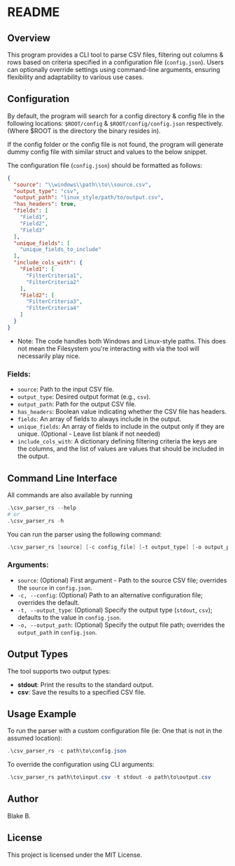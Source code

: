 # README

## Overview

This program provides a CLI tool to parse CSV files, filtering out columns & rows based on criteria specified in a configuration file (`config.json`).
Users can optionally override settings using command-line arguments, ensuring flexibility and adaptability to various use cases.

## Configuration

By default, the program will search for a config directory & config file in the following locations:
`$ROOT/config` & `$ROOT/config/config.json` respectively. (Where $ROOT is the directory the binary resides in).

If the config folder or the config file is not found, the program will generate dummy config file with similar struct and values to the below snippet.

The configuration file (`config.json`) should be formatted as follows:

```json
{
  "source": "\\windows\\path\\to\\source.csv",
  "output_type": "csv",
  "output_path": "linux_style/path/to/output.csv",
  "has_headers": true,
  "fields": [
    "Field1",
    "Field2",
    "Field3"
  ],
  "unique_fields": [
    "unique_fields_to_include"
  ],
  "include_cols_with": {
    "Field1": [
      "FilterCriteria1",
      "FilterCriteria2"
    ],
    "Field2": [
      "FilterCriteria3",
      "FilterCriteria4"
    ]
  }
}
```

- Note: The code handles both Windows and Linux-style paths.
  This does not mean the Filesystem you're interacting with via the tool will necessarily play nice.

### Fields:

- `source`: Path to the input CSV file.
- `output_type`: Desired output format (e.g., `csv`).
- `output_path`: Path for the output CSV file.
- `has_headers`: Boolean value indicating whether the CSV file has headers.
- `fields`: An array of fields to always include in the output.
- `unique_fields`: An array of fields to include in the output only if they are unique. (Optional - Leave list blank if not needed)
- `include_cols_with`: A dictionary defining filtering criteria the keys are the columns, and the list of values are values that should be included in the output.

## Command Line Interface

All commands are also available by running

```powershell
.\csv_parser_rs --help
# or
.\csv_parser_rs -h
```

You can run the parser using the following command:

```powershell
.\csv_parser_rs [source] [-c config_file] [-t output_type] [-o output_path]
```

### Arguments:

- `source`: (Optional) First argument - Path to the source CSV file; overrides the `source` in `config.json`.
- `-c, --config`: (Optional) Path to an alternative configuration file; overrides the default.
- `-t, --output_type`: (Optional) Specify the output type (`stdout`, `csv`); defaults to the value in `config.json`.
- `-o, --output_path`: (Optional) Specify the output file path; overrides the `output_path` in `config.json`.

## Output Types

The tool supports two output types:

- **stdout**: Print the results to the standard output.
- **csv**: Save the results to a specified CSV file.

## Usage Example

To run the parser with a custom configuration file (ie: One that is not in the assumed location):

```powershell
.\csv_parser_rs -c path\to\config.json
```

To override the configuration using CLI arguments:

```powershell
.\csv_parser_rs path\to\input.csv -t stdout -o path\to\output.csv
```

## Author

Blake B.

## License

This project is licensed under the MIT License.